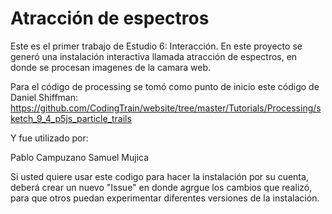 # Atracción de espectros

Este es el primer trabajo de Estudio 6: Interacción.
En este proyecto se generó una instalación interactiva llamada atracción de espectros, en donde se procesan imagenes de la camara
web.

Para el código de processing se tomó como punto de inicio este código de Daniel Shiffman:
https://github.com/CodingTrain/website/tree/master/Tutorials/Processing/sketch_9_4_p5js_particle_trails

Y fue utilizado por:

Pablo Campuzano
Samuel Mujica

Si usted quiere usar este codigo para hacer la instalación por su cuenta, deberá crear un nuevo "Issue" en donde agrgue los cambios
que realizó, para que otros puedan experimentar diferentes versiones de la instalación. 
